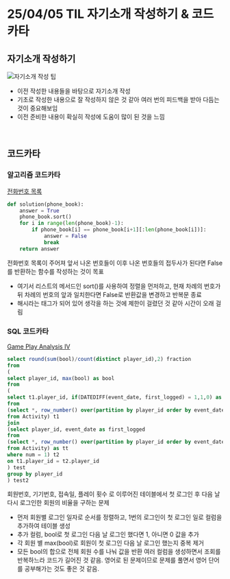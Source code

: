 # 25/04/05 TIL 자기소개 작성하기 & 코드카타
## 자기소개 작성하기
![자기소개 작성 팁](https://github.com/user-attachments/assets/9789cda5-eef2-44a0-bf7d-3037e9cb1500)
- 이전 작성한 내용들을 바탕으로 자기소개 작성
- 기초로 작성한 내용으로 잘 작성하지 않은 것 같아 여러 번의 피드백을 받아 다듬는 것이 중요해보임
- 이전 준비한 내용이 확실히 작성에 도움이 많이 된 것을 느낌
<br>

## 코드카타
### 알고리즘 코드카타
[전화번호 목록](https://school.programmers.co.kr/learn/courses/30/lessons/42577)
```python
def solution(phone_book):
    answer = True
    phone_book.sort()
    for i in range(len(phone_book)-1):
        if phone_book[i] == phone_book[i+1][:len(phone_book[i])]:
            answer = False
            break
    return answer
```
전화번호 목록이 주어져 앞서 나온 번호들이 이후 나온 번호들의 접두사가 된다면 False를 반환하는 함수를 작성하는 것이 목표
- 여기서 리스트의 메서드인 sort()를 사용하여 정렬을 먼저하고, 현재 차례의 번호가 뒤 차례의 번호의 앞과 일치한다면 False로 반환값을 변경하고 반복문 종료
- 해시라는 태그가 되어 있어 생각을 하는 것에 제한이 걸렸던 것 같아 시간이 오래 걸림

### SQL 코드카타
[Game Play Analysis IV](https://leetcode.com/problems/game-play-analysis-iv/submissions/1597430870/)
```SQL
select round(sum(bool)/count(distinct player_id),2) fraction
from
(
select player_id, max(bool) as bool
from
(
select t1.player_id, if(DATEDIFF(event_date, first_logged) = 1,1,0) as bool
from
(select *, row_number() over(partition by player_id order by event_date) as num
from Activity) t1
join
(select player_id, event_date as first_logged
from
(select *, row_number() over(partition by player_id order by event_date) as num
from Activity) as tt
where num = 1) t2
on t1.player_id = t2.player_id
) test
group by player_id
) test2
```
회원번호, 기기번호, 접속일, 플레이 횟수 로 이루어진 테이블에서 첫 로그인 후 다음 날 다시 로그인한 회원의 비율을 구하는 문제
- 먼저 회원별 로그인 일자로 순서를 정렬하고, 1번의 로그인이 첫 로그인 일로 컬럼을 추가하여 테이블 생성
- 추가 컬럼, bool로 첫 로그인 다음 날 로그인 했다면 1, 아니면 0 값을 추가
- 각 회원 별 max(bool)로 회원이 첫 로그인 다음 날 로그인 했는지 중복 제거
- 모든 bool의 합으로 전체 회원 수를 나눠 값을 반환
여러 컬럼을 생성하면서 조회를 반복하느라 코드가 길어진 것 같음.
영어로 된 문제이므로 문제를 풀면서 영어 단어를 공부해가는 것도 좋은 것 같음.